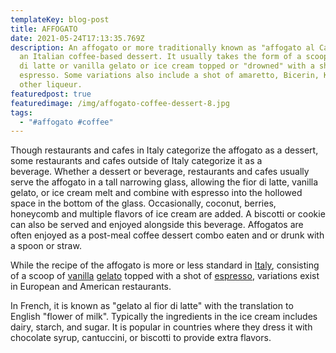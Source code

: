 ```yaml
---
templateKey: blog-post
title: AFFOGATO
date: 2021-05-24T17:13:35.769Z
description: An affogato or more traditionally known as "affogato al Caffe" is
  an Italian coffee-based dessert. It usually takes the form of a scoop of Fior
  di latte or vanilla gelato or ice cream topped or "drowned" with a shot of hot
  espresso. Some variations also include a shot of amaretto, Bicerin, Kahlua, or
  other liqueur.
featuredpost: true
featuredimage: /img/affogato-coffee-dessert-8.jpg
tags:
  - "#affogato #coffee"
---
```

<!--StartFragment-->

Though restaurants and cafes in Italy categorize the affogato as a dessert, some restaurants and cafes outside of Italy categorize it as a beverage.[](https://en.wikipedia.org/wiki/Affogato#cite_note-huff2-7) Whether a dessert or beverage, restaurants and cafes usually serve the affogato in a tall narrowing glass, allowing the fior di latte, vanilla gelato, or ice cream melt and combine with espresso into the hollowed space in the bottom of the glass.[](https://en.wikipedia.org/wiki/Affogato#cite_note-8) Occasionally, coconut, berries, honeycomb and multiple flavors of ice cream are added.[](https://en.wikipedia.org/wiki/Affogato#cite_note-9) A biscotti or cookie can also be served and enjoyed alongside this beverage.[](https://en.wikipedia.org/wiki/Affogato#cite_note-10) Affogatos are often enjoyed as a post-meal coffee dessert combo eaten and or drunk with a spoon or straw. [](https://en.wikipedia.org/wiki/Affogato#cite_note-11)

While the recipe of the affogato is more or less standard in [Italy](https://en.wikipedia.org/wiki/Italy), consisting of a scoop of [vanilla](https://en.wikipedia.org/wiki/Vanilla "Vanilla") [gelato](https://en.wikipedia.org/wiki/Gelato "Gelato") topped with a shot of [espresso](https://en.wikipedia.org/wiki/Espresso "Espresso"), variations exist in European and American restaurants.[](https://en.wikipedia.org/wiki/Affogato#cite_note-13)

In French, it is known as "gelato al fior di latte" with the translation to English "flower of milk".[](https://en.wikipedia.org/wiki/Affogato#cite_note-14) Typically the ingredients in the ice cream includes dairy, starch, and sugar. It is popular in countries where they dress it with chocolate syrup, cantuccini, or biscotti to provide extra flavors.

<!--EndFragment-->